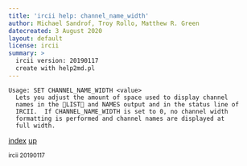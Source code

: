 ```yaml
---
title: 'ircii help: channel_name_width'
author: Michael Sandrof, Troy Rollo, Matthew R. Green
datecreated: 3 August 2020
layout: default
license: ircii
summary: >
  ircii version: 20190117
  create with help2md.pl
---
```

```
Usage: SET CHANNEL_NAME_WIDTH <value>
  Lets you adjust the amount of space used to display channel
  names in the LIST and NAMES output and in the status line of
  IRCII.  If CHANNEL_NAME_WIDTH is set to 0, no channel width
  formatting is performed and channel names are displayed at
  full width.
```

[index](index.html)
[up](..)

<small> ircii 20190117 </small>
